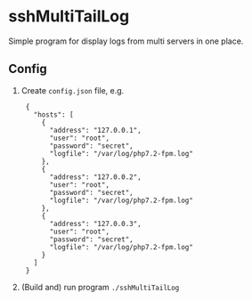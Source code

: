 # sshMultiTailLog

Simple program for display logs from multi servers in one place.

## Config 

1. Create `config.json` file, e.g.

        {
          "hosts": [
            {
              "address": "127.0.0.1",
              "user": "root",
              "password": "secret",
              "logfile": "/var/log/php7.2-fpm.log"
            },
            {
              "address": "127.0.0.2",
              "user": "root",
              "password": "secret",
              "logfile": "/var/log/php7.2-fpm.log"
            },
            {
              "address": "127.0.0.3",
              "user": "root",
              "password": "secret",
              "logfile": "/var/log/php7.2-fpm.log"
            }
          ]
        }
        
2. (Build and) run program `./sshMultiTailLog`
